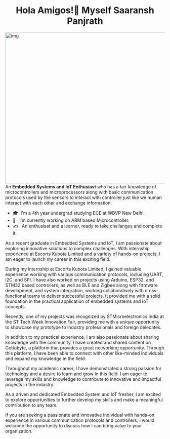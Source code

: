 <h1 align="center">Hola Amigos!👋 Myself Saaransh Panjrath </h1>

<img width = "638" align="right" alt="img" height="479" src="https://media.licdn.com/dms/image/C4D22AQEsxYcYw-L2Sw/feedshare-shrink_2048_1536/0/1679419737001?e=1684368000&v=beta&t=1Q228doi-c-KKxsjBDoY2ebwtU3e5eOpkMH9kW1HbcQ"/>
<div align="left"> 

An **Embedded Systems and IoT Enthusiast** who has a fair knowledge of microcontrollers and microprocessors along with basic communication protocols used by the sensors to interact with controller just like we human interact with each other and exchange information. 
 
- 🎓 &nbsp;I'm a 4th year undergrad studying ECE at @BVP New Delhi.
- 💼 &nbsp; I’m currently working on ARM based Microcontroller.
- ✍️ &nbsp; An enthusiast and a learner, ready to take challanges and complete it.
 
As a recent graduate in Embedded Systems and IoT, I am passionate about exploring innovative solutions to complex challenges. With internship experience at Escorts Kubota Limited and a variety of hands-on projects, I am eager to launch my career in this exciting field.

During my internship at Escorts Kubota Limited, I gained valuable experience working with various communication protocols, including UART, I2C, and SPI. I have also worked on projects using Arduino, ESP32, and STM32 based controllers, as well as BLE and Zigbee along with firmware development, and system integration, working collaboratively with cross-functional teams to deliver successful projects. It provided me with a solid foundation in the practical application of embedded systems and IoT concepts. 

Recently, one of my projects was recognized by STMicroelectronics India at the ST Tech Week Innovation Fair, providing me with a unique opportunity to showcase my prototype to industry professionals and foreign delecates.

In addition to my practical experience, I am also passionate about sharing knowledge with the community. I have created and shared content on Gettobyte, a platform that provides a great networking opportunity. Through this platform, I have been able to connect with other like-minded individuals and expand my knowledge in the field.

Throughout my academic career, I have demonstrated a strong passion for technology and a desire to learn and grow in this field. I am eager to leverage my skills and knowledge to contribute to innovative and impactful projects in the industry.

As a driven and dedicated Embedded System and IoT fresher, I am excited to explore opportunities to further develop my skills and make a meaningful contribution to any team. 

If you are seeking a passionate and innovative individual with hands-on experience in various communication protocols and controllers, I would welcome the opportunity to discuss how I can bring value to your organization.

<!--
**Saaraansh/Saaraansh** is a ✨ _special_ ✨ repository because its `README.md` (this file) appears on your GitHub profile.


Here are some ideas to get you started:

- 🔭 I’m currently working on ...
- 🌱 I’m currently learning ...
- 👯 I’m looking to collaborate on ...
- 🤔 I’m looking for help with ...
- 💬 Ask me about ...
- 📫 How to reach me: ...
- 😄 Pronouns: ...
- ⚡ Fun fact: ...
-->
